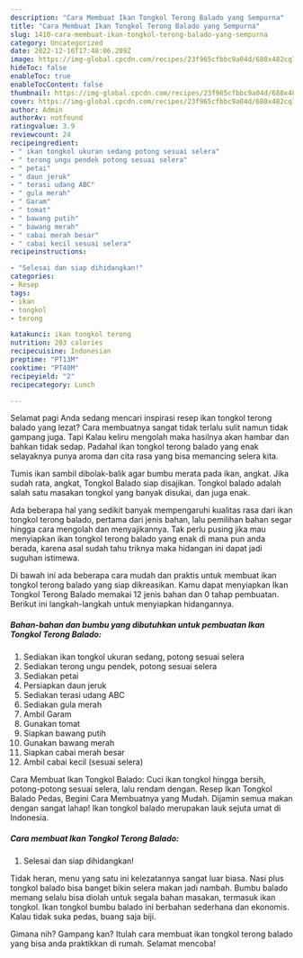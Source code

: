 ```yaml
---
description: "Cara Membuat Ikan Tongkol Terong Balado yang Sempurna"
title: "Cara Membuat Ikan Tongkol Terong Balado yang Sempurna"
slug: 1410-cara-membuat-ikan-tongkol-terong-balado-yang-sempurna
category: Uncategorized
date: 2022-12-16T17:48:06.209Z
image: https://img-global.cpcdn.com/recipes/23f965cfbbc9a04d/680x482cq70/ikan-tongkol-terong-balado-foto-resep-utama.jpg
hideToc: false
enableToc: true
enableTocContent: false
thumbnail: https://img-global.cpcdn.com/recipes/23f965cfbbc9a04d/680x482cq70/ikan-tongkol-terong-balado-foto-resep-utama.jpg
cover: https://img-global.cpcdn.com/recipes/23f965cfbbc9a04d/680x482cq70/ikan-tongkol-terong-balado-foto-resep-utama.jpg
author: Admin
authorAv: notfound
ratingvalue: 3.9
reviewcount: 24
recipeingredient:
- " ikan tongkol ukuran sedang potong sesuai selera"
- " terong ungu pendek potong sesuai selera"
- " petai"
- " daun jeruk"
- " terasi udang ABC"
- " gula merah"
- " Garam"
- " tomat"
- " bawang putih"
- " bawang merah"
- " cabai merah besar"
- " cabai kecil sesuai selera"
recipeinstructions:

- "Selesai dan siap dihidangkan!"
categories:
- Resep
tags:
- ikan
- tongkol
- terong

katakunci: ikan tongkol terong 
nutrition: 203 calories
recipecuisine: Indonesian
preptime: "PT13M"
cooktime: "PT40M"
recipeyield: "2"
recipecategory: Lunch

---
```



Selamat pagi Anda sedang mencari inspirasi resep ikan tongkol terong balado yang lezat? Cara membuatnya sangat tidak terlalu sulit namun tidak gampang juga. Tapi Kalau keliru mengolah maka hasilnya akan hambar dan bahkan tidak sedap. Padahal ikan tongkol terong balado yang enak selayaknya punya aroma dan cita rasa yang bisa memancing selera kita.


Tumis ikan sambil dibolak-balik agar bumbu merata pada ikan, angkat. Jika sudah rata, angkat, Tongkol Balado siap disajikan. Tongkol balado adalah salah satu masakan tongkol yang banyak disukai, dan juga enak.

Ada beberapa hal yang sedikit banyak mempengaruhi kualitas rasa dari ikan tongkol terong balado, pertama dari jenis bahan, lalu pemilihan bahan segar hingga cara mengolah dan menyajikannya. Tak perlu pusing jika mau menyiapkan ikan tongkol terong balado yang enak di mana pun anda berada, karena asal sudah tahu triknya maka hidangan ini dapat jadi suguhan istimewa.


Di bawah ini ada beberapa cara mudah dan praktis untuk membuat ikan tongkol terong balado yang siap dikreasikan. Kamu dapat menyiapkan Ikan Tongkol Terong Balado memakai 12 jenis bahan dan 0 tahap pembuatan. Berikut ini langkah-langkah untuk menyiapkan hidangannya.

<!--inarticleads1-->

##### Bahan-bahan dan bumbu yang dibutuhkan untuk pembuatan Ikan Tongkol Terong Balado:

1. Sediakan  ikan tongkol ukuran sedang, potong sesuai selera
1. Sediakan  terong ungu pendek, potong sesuai selera
1. Sediakan  petai
1. Persiapkan  daun jeruk
1. Sediakan  terasi udang ABC
1. Sediakan  gula merah
1. Ambil  Garam
1. Gunakan  tomat
1. Siapkan  bawang putih
1. Gunakan  bawang merah
1. Siapkan  cabai merah besar
1. Ambil  cabai kecil (sesuai selera)


Cara Membuat Ikan Tongkol Balado: Cuci ikan tongkol hingga bersih, potong-potong sesuai selera, lalu rendam dengan. Resep Ikan Tongkol Balado Pedas, Begini Cara Membuatnya yang Mudah. Dijamin semua makan dengan sangat lahap! Ikan tongkol balado merupakan lauk sejuta umat di Indonesia. 

<!--inarticleads2-->

##### Cara membuat Ikan Tongkol Terong Balado:


1. Selesai dan siap dihidangkan!

Tidak heran, menu yang satu ini kelezatannya sangat luar biasa. Nasi plus tongkol balado bisa banget bikin selera makan jadi nambah. Bumbu balado memang selalu bisa diolah untuk segala bahan masakan, termasuk ikan tongkol. Ikan tongkol bumbu balado ini berbahan sederhana dan ekonomis. Kalau tidak suka pedas, buang saja biji. 

Gimana nih? Gampang kan? Itulah cara membuat ikan tongkol terong balado yang bisa anda praktikkan di rumah. Selamat mencoba!
